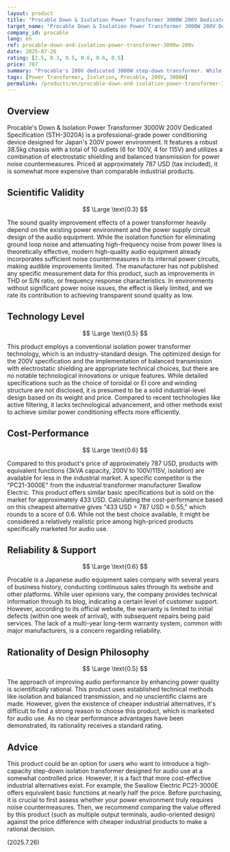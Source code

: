 ```yaml
---
layout: product
title: "Procable Down & Isolation Power Transformer 3000W 200V Dedicated Specification Product Review"
target_name: "Procable Down & Isolation Power Transformer 3000W 200V Dedicated Specification"
company_id: procable
lang: en
ref: procable-down-and-isolation-power-transformer-3000w-200v
date: 2025-07-26
rating: [2.5, 0.3, 0.5, 0.6, 0.6, 0.5]
price: 787
summary: "Procable's 200V dedicated 3000W step-down transformer. While it features a solid conventional design, a careful decision is needed from a cost-performance perspective as cheaper industrial alternatives exist."
tags: [Power Transformer, Isolation, Procable, 200V, 3000W]
permalink: /products/en/procable-down-and-isolation-power-transformer-3000w-200v/
---
```


## Overview

Procable's Down & Isolation Power Transformer 3000W 200V Dedicated Specification (STH-3020A) is a professional-grade power conditioning device designed for Japan's 200V power environment. It features a robust 38.5kg chassis with a total of 10 outlets (6 for 100V, 4 for 115V) and utilizes a combination of electrostatic shielding and balanced transmission for power noise countermeasures. Priced at approximately 787 USD (tax included), it is somewhat more expensive than comparable industrial products.

## Scientific Validity

$$ \Large \text{0.3} $$

The sound quality improvement effects of a power transformer heavily depend on the existing power environment and the power supply circuit design of the audio equipment. While the isolation function for eliminating ground loop noise and attenuating high-frequency noise from power lines is theoretically effective, modern high-quality audio equipment already incorporates sufficient noise countermeasures in its internal power circuits, making audible improvements limited. The manufacturer has not published any specific measurement data for this product, such as improvements in THD or S/N ratio, or frequency response characteristics. In environments without significant power noise issues, the effect is likely limited, and we rate its contribution to achieving transparent sound quality as low.

## Technology Level

$$ \Large \text{0.5} $$

This product employs a conventional isolation power transformer technology, which is an industry-standard design. The optimized design for the 200V specification and the implementation of balanced transmission with electrostatic shielding are appropriate technical choices, but there are no notable technological innovations or unique features. While detailed specifications such as the choice of toroidal or EI core and winding structure are not disclosed, it is presumed to be a solid industrial-level design based on its weight and price. Compared to recent technologies like active filtering, it lacks technological advancement, and other methods exist to achieve similar power conditioning effects more efficiently.

## Cost-Performance

$$ \Large \text{0.6} $$

Compared to this product's price of approximately 787 USD, products with equivalent functions (3kVA capacity, 200V to 100V/115V, isolation) are available for less in the industrial market. A specific competitor is the "PC21-3000E" from the industrial transformer manufacturer Swallow Electric. This product offers similar basic specifications but is sold on the market for approximately 433 USD.
Calculating the cost-performance based on this cheapest alternative gives "433 USD ÷ 787 USD ≈ 0.55," which rounds to a score of 0.6. While not the best choice available, it might be considered a relatively realistic price among high-priced products specifically marketed for audio use.

## Reliability & Support

$$ \Large \text{0.6} $$

Procable is a Japanese audio equipment sales company with several years of business history, conducting continuous sales through its website and other platforms. While user opinions vary, the company provides technical information through its blog, indicating a certain level of customer support. However, according to its official website, the warranty is limited to initial defects (within one week of arrival), with subsequent repairs being paid services. The lack of a multi-year long-term warranty system, common with major manufacturers, is a concern regarding reliability.

## Rationality of Design Philosophy

$$ \Large \text{0.5} $$

The approach of improving audio performance by enhancing power quality is scientifically rational. This product uses established technical methods like isolation and balanced transmission, and no unscientific claims are made. However, given the existence of cheaper industrial alternatives, it's difficult to find a strong reason to choose this product, which is marketed for audio use. As no clear performance advantages have been demonstrated, its rationality receives a standard rating.

## Advice

This product could be an option for users who want to introduce a high-capacity step-down isolation transformer designed for audio use at a somewhat controlled price. However, it is a fact that more cost-effective industrial alternatives exist. For example, the Swallow Electric PC21-3000E offers equivalent basic functions at nearly half the price. Before purchasing, it is crucial to first assess whether your power environment truly requires noise countermeasures. Then, we recommend comparing the value offered by this product (such as multiple output terminals, audio-oriented design) against the price difference with cheaper industrial products to make a rational decision.

(2025.7.26)
